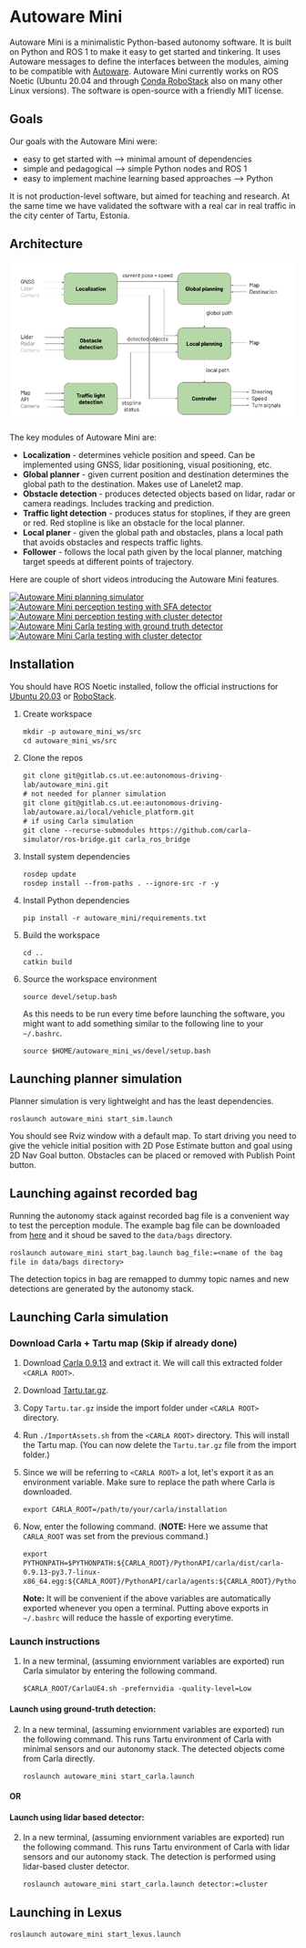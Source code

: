 # Autoware Mini

Autoware Mini is a minimalistic Python-based autonomy software. It is built on Python and ROS 1 to make it easy to get started and tinkering. It uses Autoware messages to define the interfaces between the modules, aiming to be compatible with [Autoware](https://www.autoware.org/). Autoware Mini currently works on ROS Noetic (Ubuntu 20.04 and through [Conda RoboStack](https://robostack.github.io/) also on many other Linux versions). The software is open-source with a friendly MIT license.

## Goals

Our goals with the Autoware Mini were:
* easy to get started with --> minimal amount of dependencies
* simple and pedagogical --> simple Python nodes and ROS 1
* easy to implement machine learning based approaches --> Python

It is not production-level software, but aimed for teaching and research. At the same time we have validated the software with a real car in real traffic in the city center of Tartu, Estonia.

## Architecture

![Autoware Mini diagram](images/diagram.png)

The key modules of Autoware Mini are:
* **Localization** - determines vehicle position and speed. Can be implemented using GNSS, lidar positioning, visual positioning, etc.
* **Global planner** - given current position and destination determines the global path to the destination. Makes use of Lanelet2 map.
* **Obstacle detection** - produces detected objects based on lidar, radar or camera readings. Includes tracking and prediction.
* **Traffic light detection** - produces status for stoplines, if they are green or red. Red stopline is like an obstacle for the local planner.
* **Local planer** - given the global path and obstacles, plans a local path that avoids obstacles and respects traffic lights.
* **Follower** - follows the local path given by the local planner, matching target speeds at different points of trajectory.

Here are couple of short videos introducing the Autoware Mini features.

[![Autoware Mini planning simulator](https://img.youtube.com/vi/k3dOySPAYaY/mqdefault.jpg)](https://www.youtube.com/watch?v=k3dOySPAYaY "Autoware Mini planning simulator")
[![Autoware Mini perception testing with SFA detector](https://img.youtube.com/vi/bn3G2WqHEYA/mqdefault.jpg)](https://www.youtube.com/watch?v=bn3G2WqHEYA "Autoware Mini perception testing with SFA detector")
[![Autoware Mini perception testing with cluster detector](https://img.youtube.com/vi/OqKMQ5hUgn0/mqdefault.jpg)](https://www.youtube.com/watch?v=OqKMQ5hUgn0 "Autoware Mini perception testing with cluster detector")
[![Autoware Mini Carla testing with ground truth detector](https://img.youtube.com/vi/p8A05yQ1pfw/mqdefault.jpg)](https://www.youtube.com/watch?v=p8A05yQ1pfw "Autoware Mini Carla testing with ground truth detector")
[![Autoware Mini Carla testing with cluster detector](https://img.youtube.com/vi/QEoPoBogIBc/mqdefault.jpg)](https://www.youtube.com/watch?v=QEoPoBogIBc "Autoware Mini Carla testing with cluster detector")

## Installation

You should have ROS Noetic installed, follow the official instructions for [Ubuntu 20.03](http://wiki.ros.org/noetic/Installation/Ubuntu) or [RoboStack](https://robostack.github.io/GettingStarted.html).

1. Create workspace
   ```
   mkdir -p autoware_mini_ws/src
   cd autoware_mini_ws/src
   ```

2. Clone the repos
   ```
   git clone git@gitlab.cs.ut.ee:autonomous-driving-lab/autoware_mini.git
   # not needed for planner simulation
   git clone git@gitlab.cs.ut.ee:autonomous-driving-lab/autoware.ai/local/vehicle_platform.git
   # if using Carla simulation
   git clone --recurse-submodules https://github.com/carla-simulator/ros-bridge.git carla_ros_bridge
   ```

3. Install system dependencies

   ```
   rosdep update
   rosdep install --from-paths . --ignore-src -r -y
   ```

4. Install Python dependencies
   ```
   pip install -r autoware_mini/requirements.txt
   ```

5. Build the workspace
   ```
   cd ..
   catkin build
   ```

6. Source the workspace environment
   ```
   source devel/setup.bash
   ```
   As this needs to be run every time before launching the software, you might want to add something similar to the following line to your `~/.bashrc`.
   ```
   source $HOME/autoware_mini_ws/devel/setup.bash
   ```

## Launching planner simulation

Planner simulation is very lightweight and has the least dependencies.

```
roslaunch autoware_mini start_sim.launch
```

You should see Rviz window with a default map. To start driving you need to give the vehicle initial position with 2D Pose Estimate button and goal using 2D Nav Goal button. Obstacles can be placed or removed with Publish Point button.

## Launching against recorded bag

Running the autonomy stack against recorded bag file is a convenient way to test the perception module. The example bag file can be downloaded from [here](https://owncloud.ut.ee/owncloud/s/fdyJa5789oJKAgE) and it shoud be saved to the `data/bags` directory.

```
roslaunch autoware_mini start_bag.launch bag_file:=<name of the bag file in data/bags directory>
```

The detection topics in bag are remapped to dummy topic names and new detections are generated by the autonomy stack.

## Launching Carla simulation

### Download Carla + Tartu map (Skip if already done)

1. Download [Carla 0.9.13](https://carla-releases.s3.eu-west-3.amazonaws.com/Linux/CARLA_0.9.13.tar.gz) and extract it. We will call this extracted folder `<CARLA ROOT>`.
2. Download [Tartu.tar.gz](https://drive.google.com/file/d/10CHEOjHyiLJgD13g6WwDZ2_AWoLasG2F/view?usp=share_link).
3. Copy `Tartu.tar.gz` inside the import folder under `<CARLA ROOT>` directory.
4. Run `./ImportAssets.sh` from the `<CARLA ROOT>` directory. This will install the Tartu map. (You can now delete the `Tartu.tar.gz` file from the import folder.)
5. Since we will be referring to `<CARLA ROOT>` a lot, let's export it as an environment variable. Make sure to replace the path where Carla is downloaded.

   ```
   export CARLA_ROOT=/path/to/your/carla/installation
   ```

6. Now, enter the following command. (**NOTE:** Here we assume that `CARLA_ROOT`  was set from the previous command.)
   ```
   export PYTHONPATH=$PYTHONPATH:${CARLA_ROOT}/PythonAPI/carla/dist/carla-0.9.13-py3.7-linux-x86_64.egg:${CARLA_ROOT}/PythonAPI/carla/agents:${CARLA_ROOT}/PythonAPI/carla
   ```
   **Note:** It will be convenient if the above variables are automatically exported whenever you open a terminal. Putting above exports in `~/.bashrc` will reduce the hassle of exporting everytime.

### Launch instructions

1. In a new terminal, (assuming enviornment variables are exported) run Carla simulator by entering the following command.

   ```
   $CARLA_ROOT/CarlaUE4.sh -prefernvidia -quality-level=Low
   ```
#### Launch using ground-truth detection:
2. In a new terminal, (assuming enviornment variables are exported) run the following command. This runs Tartu environment of Carla with minimal sensors and our autonomy stack. The detected objects come from Carla directly.

   ```
   roslaunch autoware_mini start_carla.launch
   ```
#### OR
#### Launch using lidar based detector:
2. In a new terminal, (assuming enviornment variables are exported) run the following command. This runs Tartu environment of Carla with lidar sensors and our autonomy stack. The detection is performed using lidar-based cluster detector.

   ```
   roslaunch autoware_mini start_carla.launch detector:=cluster
   ```
## Launching in Lexus

```
roslaunch autoware_mini start_lexus.launch
```
